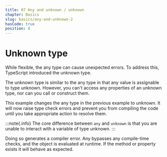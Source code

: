 ```yaml
---
title: 07 Any and unknown / unknown
chapter: Basics
slug: basics/any-and-unknown-2
hasCode: true
position: 8
---
```


# Unknown type

While flexible, the any type can cause unexpected errors. To address this, TypeScript introduced the unknown type.

The unknown type is similar to the any type in that any value is assignable to type unknown. However, you can't access any properties of an unknown type, nor can you call or construct them.

This example changes the any type in the previous example to unknown.
It will now raise type check errors and prevent you from compiling the code until you take appropriate action to resolve them.

:::note{.info}
The core difference between `any` and `unknown` is that you are unable to interact with a variable of type unknown.
:::

Doing so generates a compiler error.
Any bypasses any compile-time checks, and the object is evaluated at runtime.
If the method or property exists it will behave as expected.
